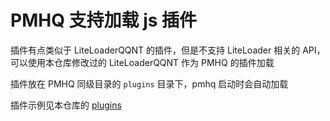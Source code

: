 # PMHQ 支持加载 js 插件

插件有点类似于 LiteLoaderQQNT 的插件，但是不支持 LiteLoader 相关的 API，可以使用本仓库修改过的 LiteLoaderQQNT 作为 PMHQ 的插件加载

插件放在 PMHQ 同级目录的 `plugins` 目录下，pmhq 启动时会自动加载

插件示例见本仓库的 [plugins](https://github.com/linyuchen/PMHQ/tree/main/plugins)